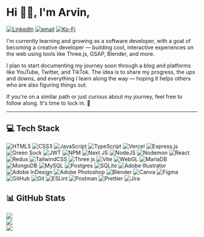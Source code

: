 # Hi 👋🏻, I'm Arvin,
[![LinkedIn](https://img.shields.io/badge/LinkedIn-%230077B5.svg?logo=linkedin&logoColor=white)](https://linkedin.com/in/https://www.linkedin.com/in/arvin-garcia-647509364/) 
[![email](https://img.shields.io/badge/Email-D14836?logo=gmail&logoColor=white)](mailto:arvin.garcia.dev@gmail.com) 
[![Ko-Fi](https://img.shields.io/badge/Ko--fi-%23CB3837.svg?logo=ko-fi&logoColor=white)](https://ko-fi.com/ko-fi.com/arvingarcia) 

I'm currently learning and growing as a software developer, with a goal of becoming a creative developer — building cool, interactive experiences on the web using tools like Three.js, GSAP, Blender, and more.

I plan to start documenting my journey soon through a blog and platforms like YouTube, Twitter, and TikTok. The idea is to share my progress, the ups and downs, and everything I learn along the way — hoping it helps others who are also figuring things out.

If you're on a similar path or just curious about my journey, feel free to follow along. It's time to lock in. 🚀

---
## 💻 Tech Stack
![HTML5](https://img.shields.io/badge/HTML5-%23E34F26.svg?style=flat&logo=html5&logoColor=white) ![CSS3](https://img.shields.io/badge/css3-%231572B6.svg?style=flat&logo=css3&logoColor=white) 
![JavaScript](https://img.shields.io/badge/javascript-%23323330.svg?style=flat&logo=javascript&logoColor=%23F7DF1E) 
![TypeScript](https://img.shields.io/badge/typescript-%23007ACC.svg?style=flat&logo=typescript&logoColor=white) 
![Vercel](https://img.shields.io/badge/vercel-%23000000.svg?style=flat&logo=vercel&logoColor=white) 
![Express.js](https://img.shields.io/badge/express.js-%23404d59.svg?style=flat&logo=express&logoColor=%2361DAFB) 
![Green Sock](https://img.shields.io/badge/green%20sock-88CE02?style=flat&logo=greensock&logoColor=white) 
![JWT](https://img.shields.io/badge/JWT-black?style=flat&logo=JSON%20web%20tokens) 
![NPM](https://img.shields.io/badge/NPM-%23CB3837.svg?style=flat&logo=npm&logoColor=white) 
![Next JS](https://img.shields.io/badge/Next-black?style=flat&logo=next.js&logoColor=white) 
![NodeJS](https://img.shields.io/badge/node.js-6DA55F?style=flat&logo=node.js&logoColor=white) 
![Nodemon](https://img.shields.io/badge/NODEMON-%23323330.svg?style=flat&logo=nodemon&logoColor=%BBDEAD) 
![React](https://img.shields.io/badge/react-%2320232a.svg?style=flat&logo=react&logoColor=%2361DAFB) 
![Redux](https://img.shields.io/badge/redux-%23593d88.svg?style=flat&logo=redux&logoColor=white) ![TailwindCSS](https://img.shields.io/badge/tailwindcss-%2338B2AC.svg?style=flat&logo=tailwind-css&logoColor=white) 
![Three js](https://img.shields.io/badge/threejs-black?style=flat&logo=three.js&logoColor=white) ![Vite](https://img.shields.io/badge/vite-%23646CFF.svg?style=flat&logo=vite&logoColor=white) 
![WebGL](https://img.shields.io/badge/WebGL-990000?logo=webgl&logoColor=white&style=flat) 
![MariaDB](https://img.shields.io/badge/MariaDB-003545?style=flat&logo=mariadb&logoColor=white) 
![MongoDB](https://img.shields.io/badge/MongoDB-%234ea94b.svg?style=flat&logo=mongodb&logoColor=white) 
![MySQL](https://img.shields.io/badge/mysql-4479A1.svg?style=flat&logo=mysql&logoColor=white) 
![Postgres](https://img.shields.io/badge/postgres-%23316192.svg?style=flat&logo=postgresql&logoColor=white) 
![SQLite](https://img.shields.io/badge/sqlite-%2307405e.svg?style=flat&logo=sqlite&logoColor=white) 
![Adobe Illustrator](https://img.shields.io/badge/adobe%20illustrator-%23FF9A00.svg?style=flat&logo=adobe%20illustrator&logoColor=white) 
![Adobe InDesign](https://img.shields.io/badge/Adobe%20InDesign-49021F?style=flat&logo=adobeindesign&logoColor=FF3366) 
![Adobe Photoshop](https://img.shields.io/badge/adobe%20photoshop-%2331A8FF.svg?style=flat&logo=adobe%20photoshop&logoColor=white) 
![Blender](https://img.shields.io/badge/blender-%23F5792A.svg?style=flat&logo=blender&logoColor=white) 
![Canva](https://img.shields.io/badge/Canva-%2300C4CC.svg?style=flat&logo=Canva&logoColor=white) ![Figma](https://img.shields.io/badge/figma-%23F24E1E.svg?style=flat&logo=figma&logoColor=white) ![GitHub](https://img.shields.io/badge/github-%23121011.svg?style=flat&logo=github&logoColor=white) 
![Git](https://img.shields.io/badge/git-%23F05033.svg?style=flat&logo=git&logoColor=white) 
![ESLint](https://img.shields.io/badge/ESLint-4B3263?style=flat&logo=eslint&logoColor=white) 
![Postman](https://img.shields.io/badge/Postman-FF6C37?style=flat&logo=postman&logoColor=white) 
![Prettier](https://img.shields.io/badge/prettier-%23F7B93E.svg?style=flat&logo=prettier&logoColor=black) 
![Jira](https://img.shields.io/badge/jira-%230A0FFF.svg?style=flat&logo=jira&logoColor=white)

## 📊 GitHub Stats
![](https://github-readme-stats.vercel.app/api?username=arvinagarcia&theme=dark&hide_border=false&include_all_commits=false&count_private=false)<br/>
![](https://nirzak-streak-stats.vercel.app/?user=arvinagarcia&theme=dark&hide_border=false)<br/>
![](https://github-readme-stats.vercel.app/api/top-langs/?username=arvinagarcia&theme=dark&hide_border=false&include_all_commits=false&count_private=false&layout=compact)  
